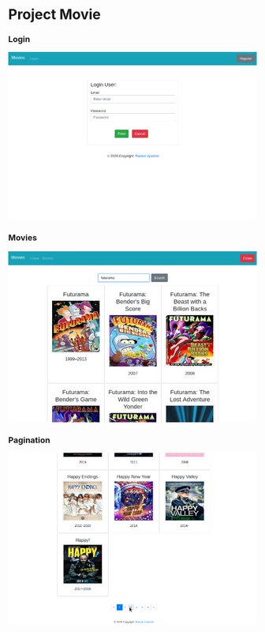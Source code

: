 # Project Movie

### Login

![Login](photo1.png)

### Movies

![Login](photo2.png)

### Pagination

![Login](photo3.png)
